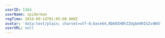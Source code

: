 ```yaml
---
userID: 1164
userName: spiderman
regTime: 2018-09-14T01:05:00.000Z
avatar: 'data:text/plain; charset=utf-8;base64,NDA0IHBhZ2Ugbm90IGZvdW5kCg=='
userURL: null
---
```




